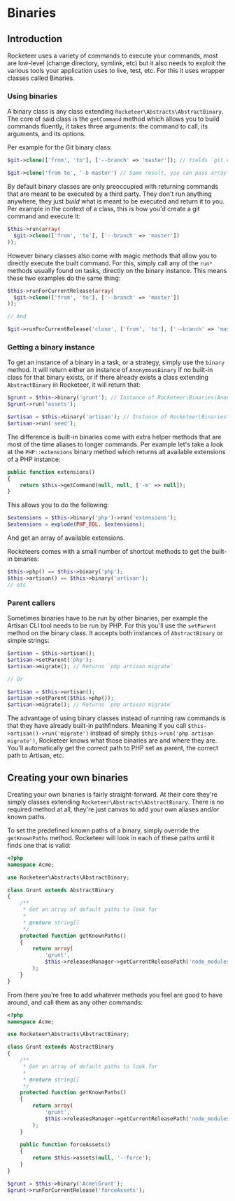 # Binaries

## Introduction

Rocketeer uses a variety of commands to execute your commands, most are low-level (change directory, symlink, etc) but it also needs to exploit the various tools your application uses to live, test, etc. For this it uses wrapper classes called Binaries.

### Using binaries

A binary class is any class extending `Rocketeer\Abstracts\AbstractBinary`. The core of said class is the `getCommand` method which allows you to build commands fluently, it takes three arguments: the command to call, its arguments, and its options.

Per example for the Git binary class:

```php
$git->clone(['from', 'to'], ['--branch' => 'master']); // Yields `git clone from to --branch="master"`

$git->clone('from to', '-b master') // Same result, you can pass array or strings interchangeably
```

By default binary classes are only preoccupied with returning commands that are meant to be executed by a third party. They don't run anything anywhere, they just *build* what is meant to be executed and return it to you. Per example in the context of a class, this is how you'd create a git command and execute it:

```php
$this->run(array(
  $git->clone(['from', 'to'], ['--branch' => 'master'])
));
```

However binary classes also come with magic methods that allow you to directly execute the built command. For this, simply call any of the `run*` methods usually found on tasks, directly on the binary instance. This means these two examples do the same thing:

```php
$this->runForCurrentRelease(array(
  $git->clone(['from', 'to'], ['--branch' => 'master'])
));

// And

$git->runForCurrentRelease('clone', ['from', 'to'], ['--branch' => 'master']);
```

### Getting a binary instance

To get an instance of a binary in a task, or a strategy, simply use the `binary` method. It will return either an instance of `AnonymousBinary` if no built-in class for that binary exists, or if there already exists a class extending `AbstractBinary` in Rocketeer, it will return that:

```php
$grunt = $this->binary('grunt'); // Instance of Rocketeer\Binaries\AnonymousBinary
$grunt->run('assets');

$artisan = $this->binary('artisan'); // Instance of Rocketeer\Binaries\Artisan
$artisan->run('seed');
```

The difference is built-in binaries come with extra helper methods that are most of the time aliases to longer commands. Per example let's take a look at the `PHP::extensions` binary method which returns all available extensions of a PHP instance:

```php
public function extensions()
{
	return $this->getCommand(null, null, ['-m' => null]);
}
```

This allows you to do the following:

```php
$extensions = $this->binary('php')->run('extensions');
$extensions = explode(PHP_EOL, $extensions);
```

And get an array of available extensions.

Rocketeers comes with a small number of shortcut methods to get the built-in binaries:

```php
$this->php() == $this->binary('php');
$this->artisan() == $this->binary('artisan');
// etc
```

### Parent callers

Sometimes binaries have to be run by other binaries, per example the Artisan CLI tool needs to be run by PHP. For this you'll use the `setParent` method on the binary class. It accepts both instances of `AbstractBinary` or simple strings:

```php
$artisan = $this->artisan();
$artisan->setParent('php');
$artisan->migrate(); // Returns `php artisan migrate`

// Or

$artisan = $this->artisan();
$artisan->setParent($this->php());
$artisan->migrate(); // Returns `php artisan migrate`
```

The advantage of using binary classes instead of running raw commands is that they have already built-in pathfinders. Meaning if you call `$this->artisan()->run('migrate')` instead of simply `$this->run('php artisan migrate')`, Rocketeer knows what those binaries are and where they are. You'll automatically get the correct path to PHP set as parent, the correct path to Artisan, etc.

## Creating your own binaries

Creating your own binaries is fairly straight-forward. At their core they're simply classes extending `Rocketeer\Abstracts\AbstractBinary`. There is no required method at all, they're just canvas to add your own aliases and/or known paths.

To set the predefined known paths of a binary, simply override the `getKnownPaths` method. Rocketeer will look in each of these paths until it finds one that is valid:

```php
<?php
namespace Acme;

use Rocketeer\Abstracts\AbstractBinary;

class Grunt extends AbstractBinary
{
	/**
	 * Get an array of default paths to look for
	 *
	 * @return string[]
	 */
	protected function getKnownPaths()
	{
		return array(
			'grunt',
			$this->releasesManager->getCurrentReleasePath('node_modules/.bin/grunt'),
		);
	}
}
```

From there you're free to add whatever methods you feel are good to have around, and call them as any other commands:


```php
<?php
namespace Acme;

use Rocketeer\Abstracts\AbstractBinary;

class Grunt extends AbstractBinary
{
	/**
	 * Get an array of default paths to look for
	 *
	 * @return string[]
	 */
	protected function getKnownPaths()
	{
		return array(
			'grunt',
			$this->releasesManager->getCurrentReleasePath('node_modules/.bin/grunt'),
		);
	}
	
	public function forceAssets()
	{
		return $this->assets(null, '--force');
	}
}
```

```php
$grunt = $this->binary('Acme\Grunt');
$grunt->runForCurrentRelease('forceAssets');
```
